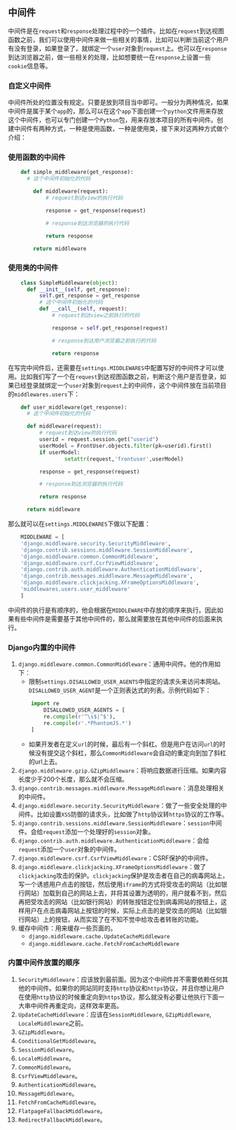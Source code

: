 ## 中间件

中间件是在`request`和`response`处理过程中的一个插件。比如在`request`到达视图函数之前，我们可以使用中间件来做一些相关的事情，比如可以判断当前这个用户有没有登录，如果登录了，就绑定一个`user`对象到`request`上。也可以在`response`到达浏览器之前，做一些相关的处理，比如想要统一在`response`上设置一些`cookie`信息等。

### 自定义中间件

中间件所处的位置没有规定。只要是放到项目当中即可。一般分为两种情况，如果中间件是属于某个`app`的，那么可以在这个`app`下面创建一个`python`文件用来存放这个中间件，也可以专门创建一个`Python`包，用来存放本项目的所有中间件。创建中间件有两种方式，一种是使用函数，一种是使用类，接下来对这两种方式做个介绍：

### 使用函数的中间件

```python
    def simple_middleware(get_response):
      # 这个中间件初始化的代码

        def middleware(request):
            # request到达view的执行代码

            response = get_response(request)

            # response到达浏览器的执行代码

            return response

        return middleware
```

### 使用类的中间件

```python
    class SimpleMiddleware(object):
      def __init__(self, get_response):
          self.get_response = get_response
          # 这个中间件初始化的代码
          def __call__(self, request):
              # request到达view之前执行的代码

              response = self.get_response(request)

              # response到达用户浏览器之前执行的代码

              return response
```

在写完中间件后，还需要在`settings.MIDDLEWARES`中配置写好的中间件才可以使用。比如我们写了一个在`request`到达视图函数之前，判断这个用户是否登录，如果已经登录就绑定一个`user`对象到`request`上的中间件，这个中间件放在当前项目的`middlewares.users`下：
```python
    def user_middleware(get_response):
      # 这个中间件初始化的代码

      def middleware(request):
          # request到达view的执行代码
          userid = request.session.get("userid")
          userModel = FrontUser.objects.filter(pk=userid).first()
          if userModel:
                  setattr(request,'frontuser',userModel)

          response = get_response(request)

          # response到达浏览器的执行代码

          return response

      return middleware
```
那么就可以在`settings.MIDDLEWARES`下做以下配置：
```python
    MIDDLEWARE = [
    'django.middleware.security.SecurityMiddleware',
    'django.contrib.sessions.middleware.SessionMiddleware',
    'django.middleware.common.CommonMiddleware',
    'django.middleware.csrf.CsrfViewMiddleware',
    'django.contrib.auth.middleware.AuthenticationMiddleware',
    'django.contrib.messages.middleware.MessageMiddleware',
    'django.middleware.clickjacking.XFrameOptionsMiddleware',
    'middlewares.users.user_middleware'
    ]
```
中间件的执行是有顺序的，他会根据在`MIDDLEWARE`中存放的顺序来执行。因此如果有些中间件是需要基于其他中间件的，那么就需要放在其他中间件的后面来执行。

### Django内置的中间件

1. `django.middleware.common.CommonMiddleware`：通用中间件。他的作用如下：
    + 限制`settings.DISALLOWED_USER_AGENTS`中指定的请求头来访问本网站。`DISALLOWED_USER_AGENT`是一个正则表达式的列表。示例代码如下：
    ```python
        import re
            DISALLOWED_USER_AGENTS = [
            re.compile(r'^\s$|^$'),
            re.compile(r'.*PhantomJS.*')
        ]
    ```
    + 如果开发者在定义`url`的时候，最后有一个斜杠。但是用户在访问`url`的时候没有提交这个斜杠，那么`CommonMiddleware`会自动的重定向到加了斜杠的url上去。
2. `django.middleware.gzip.GZipMiddleware`：将响应数据进行压缩。如果内容长度少于200个长度，那么就不会压缩。
3. `django.contrib.messages.middleware.MessageMiddleware`：消息处理相关的中间件。
4. `django.middleware.security.SecurityMiddleware`：做了一些安全处理的中间件。比如设置`XSS`防御的请求头，比如做了`http`协议转`https`协议的工作等。
5. `django.contrib.sessions.middleware.SessionMiddleware`：`session`中间件。会给`request`添加一个处理好的`session`对象。
6. `django.contrib.auth.middleware.AuthenticationMiddleware`：会给`request`添加一个`user`对象的中间件。
7. `django.middleware.csrf.CsrfViewMiddleware`：CSRF保护的中间件。
8. `django.middleware.clickjacking.XFrameOptionsMiddleware`：做了`clickjacking`攻击的保护。`clickjacking`保护是攻击者在自己的病毒网站上，写一个诱惑用户点击的按钮，然后使用`iframe`的方式将受攻击的网站（比如银行网站）加载到自己的网站上去，并将其设置为透明的，用户就看不到，然后再把受攻击的网站（比如银行网站）的转账按钮定位到病毒网站的按钮上，这样用户在点击病毒网站上按钮的时候，实际上点击的是受攻击的网站（比如银行网站）上的按钮，从而实现了在不知不觉中给攻击者转账的功能。
9. 缓存中间件：用来缓存一些页面的。
    + `django.middleware.cache.UpdateCacheMiddleware`
    + `django.middleware.cache.FetchFromCacheMiddleware`

### 内置中间件放置的顺序

1. `SecurityMiddleware`：应该放到最前面。因为这个中间件并不需要依赖任何其他的中间件。如果你的网站同时支持`http`协议和`https`协议，并且你想让用户在使用`http`协议的时候重定向到`https`协议，那么就没有必要让他执行下面一大串中间件再重定向，这样效率更高。
2. `UpdateCacheMiddleware`：应该在`SessionMiddleware`, `GZipMiddleware`, `LocaleMiddleware`之前。
3. `GZipMiddleware`。
4. `ConditionalGetMiddleware`。
5. `SessionMiddleware`。
6. `LocaleMiddleware`。
7. `CommonMiddleware`。
8. `CsrfViewMiddleware`。
9. `AuthenticationMiddleware`。
10. `MessageMiddleware`。
11. `FetchFromCacheMiddleware`。
12. `FlatpageFallbackMiddleware`。
13. `RedirectFallbackMiddleware`。